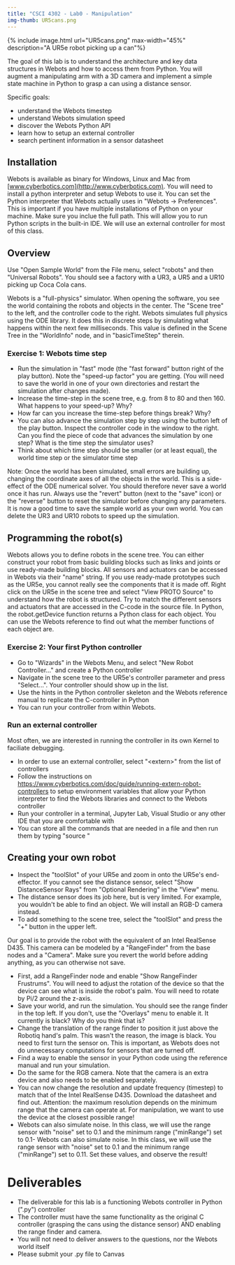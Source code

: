 ```yaml
---
title: "CSCI 4302 - Lab0 - Manipulation"
img-thumb: UR5cans.png
---
```


{% include image.html url="UR5cans.png" max-width="45%" description="A UR5e robot picking up a can"%}

The goal of this lab is to understand the architecture and key data structures in Webots and how to access them from Python. You will augment a manipulating arm with a 3D camera and implement a simple state machine in Python to grasp a can using a distance sensor. 

Specific goals:

- understand the Webots timestep 
- understand Webots simulation speed
- discover the Webots Python API
- learn how to setup an external controller
- search pertinent information in a sensor datasheet

## Installation 

Webots is available as binary for Windows, Linux and Mac from [www.cyberbotics.com](http://www.cyberbotics.com). You will need to install a python interpreter and setup Webots to use it.
You can set the Python interpreter that Webots actually uses in "Webots -> Preferences". This is important if you have multiple installations of Python on your machine. Make sure you inclue the full path. This will allow you to run Python scripts in the built-in IDE. We will use an external controller for most of this class. 

## Overview
Use "Open Sample World" from the File menu, select "robots" and then "Universal Robots". You should see a factory with a UR3, a UR5 and a UR10 picking up Coca Cola cans. 

Webots is a "full-physics" simulator. When opening the software, you see the world containing the robots and objects in the center. The "Scene tree" to the left, and the controller code to the right. 
Webots simulates full physics using the ODE library. It does this in discrete steps by simulating what happens within the next few milliseconds. This value is defined in the Scene Tree in the "WorldInfo" node, and in "basicTimeStep" therein.

### Exercise 1: Webots time step
- Run the simulation in "fast" mode (the "fast forward" button right of the play button). Note the "speed-up factor" you are getting. (You will need to save the world in one of your own directories and restart the simulation after changes made).
- Increase the time-step in the scene tree, e.g. from 8 to 80 and then 160. What happens to your speed-up? Why? 
- How far can you increase the time-step before things break? Why?
- You can also advance the simulation step by step using the button left of the play button. Inspect the controller code in the window to the right. Can you find the piece of code that advances the simulation by one step? What is the time step the simulator uses?
- Think about which time step should be smaller (or at least equal), the world time step or the simulator time step

Note: Once the world has been simulated, small errors are building up, changing the coordinate axes of all the objects in the world. This is a side-effect of the ODE numerical solver. You should therefore never save a world once it has run. Always use the "revert" button (next to the "save" icon) or the "reverse" button to reset the simulator before changing any parameters. It is now a good time to save the sample world as your own world. You can delete the UR3 and UR10 robots to speed up the simulation.

## Programming the robot(s)

Webots allows you to define robots in the scene tree. You can either construct your robot from basic building blocks such as links and joints or use ready-made building blocks. 
All sensors and actuators can be accessed in Webots via their "name" string. 
If you use ready-made prototypes such as the UR5e, you cannot really see the components that it is made off.
 Right click on the UR5e in the scene tree and select "View PROTO Source" to understand how the robot is structured. 
Try to match the different sensors and actuators that are accessed in the C-code in the source file. 
In Python, the robot.getDevice function returns a Python class for each object. 
You can use the Webots reference to find out what the member functions of each object are.

### Exercise 2: Your first Python controller

- Go to "Wizards" in the Webots Menu, and select "New Robot Controller..." and create a Python controller
- Navigate in the scene tree to the UR5e's controller parameter and press "Select...". Your controller should show up in the list.
- Use the hints in the Python controller skeleton and the Webots reference manual to replicate the C-controller in Python
- You can run your controller from within Webots. 

### Run an external controller
Most often, we are interested in running the controller in its own Kernel to faciliate debugging.

- In order to use an external controller, select "\<extern\>" from the list of controllers
- Follow the instructions on https://www.cyberbotics.com/doc/guide/running-extern-robot-controllers to setup environment variables that allow your Python interpreter to find the Webots libraries and connect to the Webots controller
- Run your controller in a terminal, Jupyter Lab, Visual Studio or any other IDE that you are comfortable with
- You can store all the commands that are needed in a file and then run them by typing "source <yourfilename>"

## Creating your own robot

- Inspect the "toolSlot" of your UR5e and zoom in onto the UR5e's end-effector. If you cannot see the distance sensor, select "Show DistanceSensor Rays" from "Optional Rendering" in the "View" menu.
- The distance sensor does its job here, but is very limited. For example, you wouldn't be able to find an object. We will install an RGB-D camera instead.
- To add something to the scene tree, select the "toolSlot" and press the "+" button in the upper left. 

Our goal is to provide the robot with the equivalent of an Intel RealSense D435. 
This camera can be modeled by a "RangeFinder" from the base nodes and a "Camera". 
Make sure you revert the world before adding anything, as you can otherwise not save. 

- First, add a RangeFinder node and enable "Show RangeFinder Frustrums". You will need to adjust the rotation of the device so that the device can see what is inside the robot's palm. You will need to rotate by Pi/2 around the z-axis. 
- Save your world, and run the simulation. You should see the range finder in the top left. If you don't, use the "Overlays" menu to enable it. It currently is black? Why do you think that is? 
- Change the translation of the range finder to position it just above the Robotiq hand's palm. This wasn't the reason, the image is black. You need to first turn the sensor on. This is important, as Webots does not do unnecessary computations for sensors that are turned off.
- Find a way to enable the sensor in your Python code using the reference manual and run your simulation.
- Do the same for the RGB camera. Note that the camera is an extra device and also needs to be enabled separately.  
- You can now change the resolution and update frequency (timestep) to match that of the Intel RealSense D435. Download the datasheet and find out. 
Attention: the maximum resolution depends on the minimum range that the camera can operate at. For manipulation, we want to use the device at the closest possible range!
- Webots can also simulate noise. In this class, we will use the range sensor with "noise" set to 0.1 and the minimum range ("minRange") set to 0.1- Webots can also simulate noise. In this class, we will use the range sensor with "noise" set to 0.1 and the minimum range ("minRange") set to 0.11. Set these values, and observe the result!



# Deliverables

- The deliverable for this lab is a functioning Webots controller in Python (".py") controller
- The controller must have the same functionality as the original C controller (grasping the cans using the distance sensor) AND enabling the range finder and camera. 
- You will not need to deliver answers to the questions, nor the Webots world itself
- Please submit your .py file to Canvas



